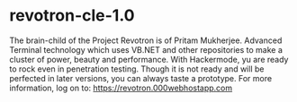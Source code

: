 # revotron-cle-1.0
The brain-child of the Project Revotron is of Pritam Mukherjee. Advanced Terminal technology which uses VB.NET and other repositories to make a cluster of power, beauty and performance. With Hackermode, yu are ready to rock even in penetration testing. Though it is not ready and will be perfected in later versions, you can always taste a prototype. For more information, log on to: https://revotron.000webhostapp.com
